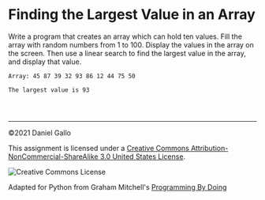 # Finding the Largest Value in an Array


Write a program that creates an array which can hold ten values.
Fill the array with random numbers from 1 to 100. Display the values in
the array on the screen. Then use a linear search to find the largest
value in the array, and display that value.



```
Array: 45 87 39 32 93 86 12 44 75 50

The largest value is 93

```


```



```



---


©2021 Daniel Gallo


This assignment is licensed under a
[Creative Commons Attribution-NonCommercial-ShareAlike 3.0 United States License](https://creativecommons.org/licenses/by-nc-sa/3.0/us/deed.en_US).  

![Creative Commons License](images/by-nc-sa.png)





Adapted for Python from Graham Mitchell's [Programming By Doing](https://programmingbydoing.com/)